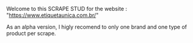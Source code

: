 Welcome to this SCRAPE STUD for the website : "https://www.etiquetaunica.com.br/"

As an alpha version, I higly recomend to only one brand and one type of product per scrape.
